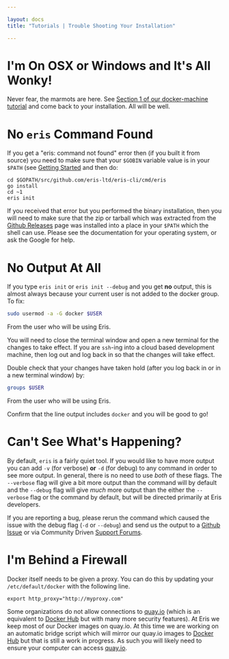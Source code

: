 ```yaml
---

layout: docs
title: "Tutorials | Trouble Shooting Your Installation"

---
```


# I'm On OSX or Windows and It's All Wonky!

Never fear, the marmots are here. See [Section 1 of our docker-machine tutorial](/tutorials/tool-specific/docker_machine/) and come back to your installation. All will be well.

# No `eris` Command Found

If you get a "eris: command not found" error then (if you built it from source) you need to make sure that your `$GOBIN` variable value is in your `$PATH` (see [Getting Started](/tutorials/getting-started/) and then do:

```irc
cd $GOPATH/src/github.com/eris-ltd/eris-cli/cmd/eris
go install
cd ~1
eris init
```

If you received that error but you performed the binary installation, then you will need to make sure that the zip or tarball which was extracted from the [Github Releases](https://github.com/eris-ltd/eris-cli/releases) page was installed into a place in your `$PATH` which the shell can use. Please see the documentation for your operating system, or ask the Google for help.

# No Output At All

If you type `eris init` or `eris init --debug` and you get **no** output, this is almost always because your current user is not added to the docker group. To fix:

```bash
sudo usermod -a -G docker $USER
```

From the user who will be using Eris.

You will need to close the terminal window and open a new terminal for the changes to take effect. If you are `ssh`-ing into a cloud based development machine, then log out and log back in so that the changes will take effect.

Double check that your changes have taken hold (after you log back in or in a new terminal window) by:

```bash
groups $USER
```

From the user who will be using Eris.

Confirm that the line output includes `docker` and you will be good to go!

# Can't See What's Happening?

By default, `eris` is a fairly quiet tool. If you would like to have more output you can add `-v` (for verbose) **or** `-d` (for debug) to any command in order to see more output. In general, there is no need to use *both* of these flags. The `--verbose` flag will give a bit more output than the command will by default and the `--debug` flag will give *much* more output than the either the `--verbose` flag or the command by default, but will be directed primarily at Eris developers.

If you are reporting a bug, please rerun the command which caused the issue with the debug flag (`-d` or `--debug`) and send us the output to a [Github Issue](https://github.com/eris-ltd/eris-cli/issues/new) or via Community Driven [Support Forums](https://support.erisindustries.com).

# I'm Behind a Firewall

Docker itself needs to be given a proxy. You can do this by updating your `/etc/default/docker` with the following line.

```
export http_proxy="http://myproxy.com"
```

Some organizations do not allow connections to [quay.io](https://quay.io) (which is an equivalent to [Docker Hub](https://hub.docker.com) but with many more security features). At Eris we keep most of our Docker images on quay.io. At this time we are working on an automatic bridge script which will mirror our quay.io images to [Docker Hub](https://hub.docker.com) but that is still a work in progress. As such you will likely need to ensure your computer can access [quay.io](https://quay.io).
